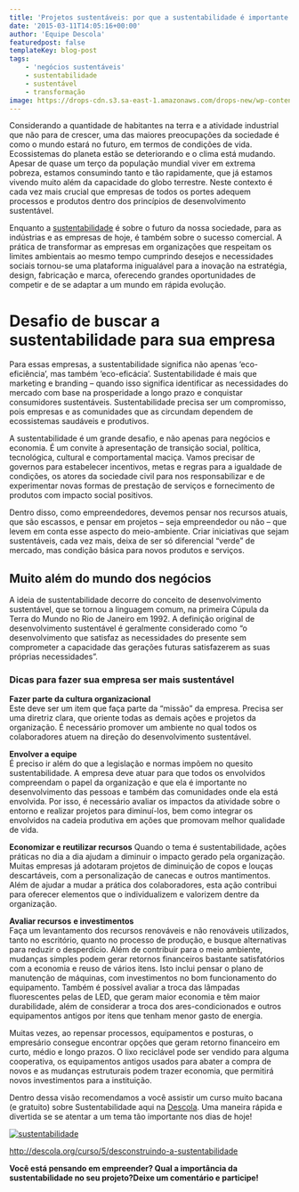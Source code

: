 ```yaml
---
title: 'Projetos sustentáveis: por que a sustentabilidade é importante para o seu negócio?'
date: '2015-03-11T14:05:16+00:00'
author: 'Equipe Descola'
featuredpost: false
templateKey: blog-post
tags:
    - 'negócios sustentáveis'
    - sustentabilidade
    - sustentável
    - transformação
image: https://drops-cdn.s3.sa-east-1.amazonaws.com/drops-new/wp-content/uploads/2015/03/11140516/Change-and-Sustainability-150x150.jpg
---
```

Considerando a quantidade de habitantes na terra e a atividade industrial que não para de crescer, uma das maiores preocupações da sociedade é como o mundo estará no futuro, em termos de condições de vida. Ecossistemas do planeta estão se deteriorando e o clima está mudando. Apesar de quase um terço da população mundial viver em extrema pobreza, estamos consumindo tanto e tão rapidamente, que já estamos vivendo muito além da capacidade do globo terrestre. Neste contexto é cada vez mais crucial que empresas de todos os portes adequem processos e produtos dentro dos princípios de desenvolvimento sustentável.

Enquanto a [sustentabilidade](http://descola.org/curso/5/desconstruindo-a-sustentabilidade) é sobre o futuro da nossa sociedade, para as indústrias e as empresas de hoje, é também sobre o sucesso comercial. A prática de transformar as empresas em organizações que respeitam os limites ambientais ao mesmo tempo cumprindo desejos e necessidades sociais tornou-se uma plataforma inigualável para a inovação na estratégia, design, fabricação e marca, oferecendo grandes oportunidades de competir e de se adaptar a um mundo em rápida evolução.

Desafio de buscar a sustentabilidade para sua empresa
=====================================================

Para essas empresas, a sustentabilidade significa não apenas ‘eco-eficiência’, mas também ‘eco-eficácia’. Sustentabilidade é mais que marketing e branding – quando isso significa identificar as necessidades do mercado com base na prosperidade a longo prazo e conquistar consumidores sustentáveis. Sustentabilidade precisa ser um compromisso, pois empresas e as comunidades que as circundam dependem de ecossistemas saudáveis ​​e produtivos.

A sustentabilidade é um grande desafio, e não apenas para negócios e economia. É um convite à apresentação de transição social, política, tecnológica, cultural e comportamental maciça. Vamos precisar de governos para estabelecer incentivos, metas e regras para a igualdade de condições, os atores da sociedade civil para nos responsabilizar e de experimentar novas formas de prestação de serviços e fornecimento de produtos com impacto social positivos.

Dentro disso, como empreendedores, devemos pensar nos recursos atuais, que são escassos, e pensar em projetos – seja empreendedor ou não – que levem em conta esse aspecto do meio-ambiente. Criar iniciativas que sejam sustentáveis, cada vez mais, deixa de ser só diferencial “verde” de mercado, mas condição básica para novos produtos e serviços.

Muito além do mundo dos negócios
--------------------------------

A ideia de sustentabilidade decorre do conceito de desenvolvimento sustentável, que se tornou a linguagem comum, na primeira Cúpula da Terra do Mundo no Rio de Janeiro em 1992. A definição original de desenvolvimento sustentável é geralmente considerado como “o desenvolvimento que satisfaz as necessidades do presente sem comprometer a capacidade das gerações futuras satisfazerem as suas próprias necessidades”.

### Dicas para fazer sua empresa ser mais sustentável

**Fazer parte da cultura organizacional**  
Este deve ser um item que faça parte da “missão” da empresa. Precisa ser uma diretriz clara, que oriente todas as demais ações e projetos da organização. É necessário promover um ambiente no qual todos os colaboradores atuem na direção do desenvolvimento sustentável.

**Envolver a equipe**  
É preciso ir além do que a legislação e normas impõem no quesito sustentabilidade. A empresa deve atuar para que todos os envolvidos compreendam o papel da organização e que ela é importante no desenvolvimento das pessoas e também das comunidades onde ela está envolvida. Por isso, é necessário avaliar os impactos da atividade sobre o entorno e realizar projetos para diminuí-los, bem como integrar os envolvidos na cadeia produtiva em ações que promovam melhor qualidade de vida.

**Economizar e reutilizar recursos** Quando o tema é sustentabilidade, ações práticas no dia a dia ajudam a diminuir o impacto gerado pela organização. Muitas empresas já adotaram projetos de diminuição de copos e louças descartáveis, com a personalização de canecas e outros mantimentos. Além de ajudar a mudar a prática dos colaboradores, esta ação contribui para oferecer elementos que o individualizem e valorizem dentre da organização.

**Avaliar recursos** **e investimentos**  
Faça um levantamento dos recursos renováveis e não renováveis utilizados, tanto no escritório, quanto no processo de produção, e busque alternativas para reduzir o desperdício. Além de contribuir para o meio ambiente, mudanças simples podem gerar retornos financeiros bastante satisfatórios com a economia e reuso de vários itens. Isto inclui pensar o plano de manutenção de máquinas, com investimentos no bom funcionamento do equipamento. Também é possível avaliar a troca das lâmpadas fluorescentes pelas de LED, que geram maior economia e têm maior durabilidade, além de considerar a troca dos ares-condicionados e outros equipamentos antigos por itens que tenham menor gasto de energia.

Muitas vezes, ao repensar processos, equipamentos e posturas, o empresário consegue encontrar opções que geram retorno financeiro em curto, médio e longo prazos. O lixo reciclável pode ser vendido para alguma cooperativa, os equipamentos antigos usados para abater a compra de novos e as mudanças estruturais podem trazer economia, que permitirá novos investimentos para a instituição.

Dentro dessa visão recomendamos a você assistir um curso muito bacana (e gratuito) sobre Sustentabilidade aqui na [Descola](http://www.descola.org). Uma maneira rápida e divertida se se atentar a um tema tão importante nos dias de hoje!

[![sustentabilidade](http://s3-sa-east-1.amazonaws.com/drops-cdn/drops-new/wp-content/uploads/2015/03/11140516/sustentabilidade.png)](http://descola.org/curso/5/desconstruindo-a-sustentabilidade)

<http://descola.org/curso/5/desconstruindo-a-sustentabilidade>

**Você está pensando em empreender? Qual a importância da sustentabilidade no seu projeto?Deixe um comentário e participe!**